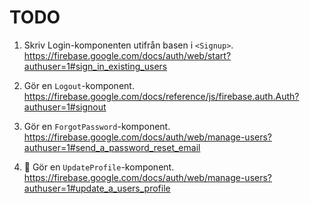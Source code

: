 # TODO

1. Skriv Login-komponenten utifrån basen i `<Signup>`. <https://firebase.google.com/docs/auth/web/start?authuser=1#sign_in_existing_users>

2. Gör en `Logout`-komponent. <https://firebase.google.com/docs/reference/js/firebase.auth.Auth?authuser=1#signout>

3. Gör en `ForgotPassword`-komponent. <https://firebase.google.com/docs/auth/web/manage-users?authuser=1#send_a_password_reset_email>

4. 🌟 Gör en `UpdateProfile`-komponent. <https://firebase.google.com/docs/auth/web/manage-users?authuser=1#update_a_users_profile>
